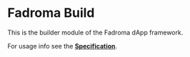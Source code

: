 # Fadroma Build

This is the builder module of the Fadroma dApp framework.

For usage info see the [**Specification**](./build.spec.ts.md).
